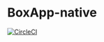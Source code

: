 # BoxApp-native

[![CircleCI](https://circleci.com/gh/niharikabhoi2020/BoxApp-native.svg?style=svg)](https://circleci.com/gh/niharikabhoi2020/BoxApp-native)
